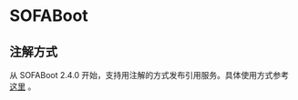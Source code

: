 # SOFABoot

## 注解方式 

从 SOFABoot 2.4.0 开始，支持用注解的方式发布引用服务。具体使用方式参考 [这里](http://www.sofastack.tech/sofa-rpc/docs/Annotation-Usage) 。
